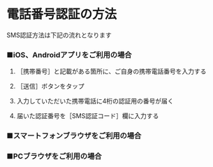 # 電話番号認証の方法

SMS認証方法は下記の流れとなります

### ■iOS、Androidアプリをご利用の場合

1. ［携帯番号］と記載がある箇所に、ご自身の携帯電話番号を入力する  
1. ［送信］ボタンをタップ

1. 入力していただいた携帯電話に4桁の認証用の番号が届く

1. 届いた認証番号を［SMS認証コード］欄に入力する

### ■スマートフォンブラウザをご利用の場合

### ■PCブラウザをご利用の場合